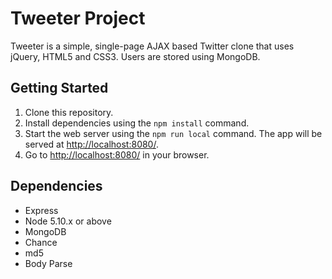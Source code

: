 # Tweeter Project

Tweeter is a simple, single-page AJAX based Twitter clone that uses jQuery, HTML5 and CSS3. Users are stored using MongoDB.

## Getting Started

1. Clone this repository.
2. Install dependencies using the `npm install` command.
3. Start the web server using the `npm run local` command. The app will be served at <http://localhost:8080/>.
4. Go to <http://localhost:8080/> in your browser.

## Dependencies

- Express
- Node 5.10.x or above
- MongoDB
- Chance
- md5
- Body Parse
